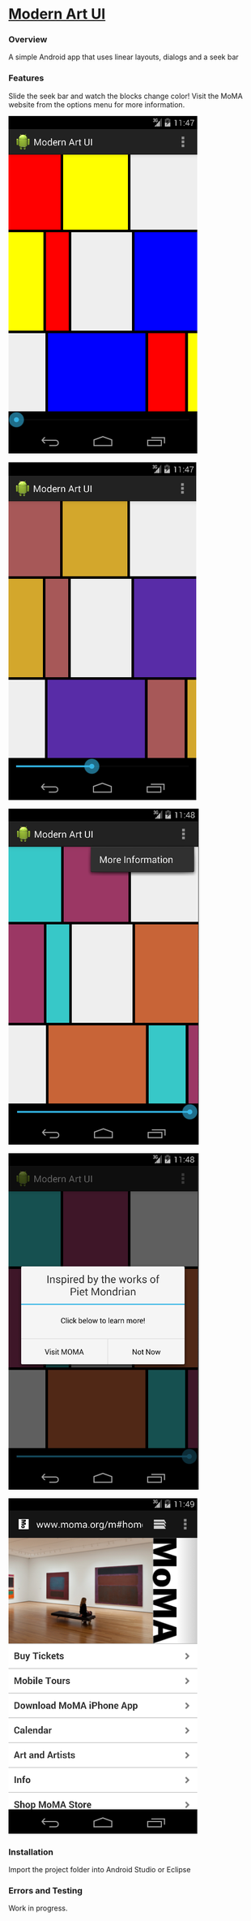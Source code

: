 [Modern Art UI](https://github.com/paulzs/modern-art-ui)
========================================================

### Overview

A simple Android app that uses linear layouts, dialogs and a seek bar

### Features

Slide the seek bar and watch the blocks change color! Visit the MoMA website from the options menu for more information.

![](https://raw.githubusercontent.com/paulzs/modern-art-ui/master/ScreenShot1.png)

![](https://raw.githubusercontent.com/paulzs/modern-art-ui/master/ScreenShot2.png)

![](https://raw.githubusercontent.com/paulzs/modern-art-ui/master/ScreenShot3.png)

![](https://raw.githubusercontent.com/paulzs/modern-art-ui/master/ScreenShot4.png)

![](https://raw.githubusercontent.com/paulzs/modern-art-ui/master/ScreenShot5.png)

### Installation

Import the project folder into Android Studio or Eclipse

### Errors and Testing

Work in progress.
